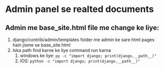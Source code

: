 # Admin panel se realted documents

## Admin me base_site.html file me change ke liye:

1. django/contrib/admin/templates folder me admin ke sare html pages hain jisme se base_site.html
1. Iska path find karne ke liye command run karna
    1. windows ke liye: `py -c "import django; print(django.__path__)"`
    1. IOS: `python -c "import django; print(django.__path__)"`

